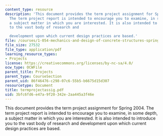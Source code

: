 ```yaml
---
content_type: resource
description: 'This document provides the term project assignment for Spring 2004.
  The term project report is intended to encourage you to examine, in some depth,
  a subject matter in which you are interested. It is also intended to introduce you
  to the vast body of research and

  development upon which current design practices are based.'
file: /courses/1-054-mechanics-and-design-of-concrete-structures-spring-2004/3bfc6fd6e47a9f20342e2aa445a3f46e_termprojectassig.pdf
file_size: 27532
file_type: application/pdf
learning_resource_types:
- Projects
license: https://creativecommons.org/licenses/by-nc-sa/4.0/
ocw_type: OCWFile
parent_title: Projects
parent_type: CourseSection
parent_uid: 86f46476-c298-07c6-55b5-b6675d15d307
resourcetype: Document
title: termprojectassig.pdf
uid: 3bfc6fd6-e47a-9f20-342e-2aa445a3f46e
---
```

This document provides the term project assignment for Spring 2004. The term project report is intended to encourage you to examine, in some depth, a subject matter in which you are interested. It is also intended to introduce you to the vast body of research and
development upon which current design practices are based.